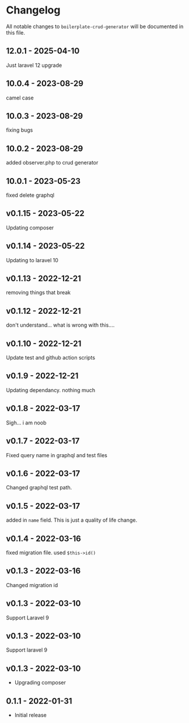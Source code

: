 # Changelog

All notable changes to `boilerplate-crud-generator` will be documented in this file.

## 12.0.1 - 2025-04-10

Just laravel 12 upgrade

## 10.0.4 - 2023-08-29

camel case

## 10.0.3 - 2023-08-29

fixing bugs

## 10.0.2 - 2023-08-29

added observer.php to crud generator

## 10.0.1 - 2023-05-23

fixed delete graphql

## v0.1.15 - 2023-05-22

Updating composer

## v0.1.14 - 2023-05-22

Updating to laravel 10

## v0.1.13 - 2022-12-21

removing things that break

## v0.1.12 - 2022-12-21

don't understand... what is wrong with this....

## v0.1.10 - 2022-12-21

Update test and github action scripts

## v0.1.9 - 2022-12-21

Updating dependancy. nothing much

## v0.1.8 - 2022-03-17

Sigh... i am noob

## v0.1.7 - 2022-03-17

Fixed query name in graphql and test files

## v0.1.6 - 2022-03-17

Changed graphql test path.

## v0.1.5 - 2022-03-17

added in `name` field. This is just a quality of life change.

## v0.1.4 - 2022-03-16

fixed migration file. used `$this->id()`

## v0.1.3 - 2022-03-16

Changed migration id

## v0.1.3 - 2022-03-10

Support Laravel 9

## v0.1.3 - 2022-03-10

Support laravel 9

## v0.1.3 - 2022-03-10

- Upgrading composer

## 0.1.1 - 2022-01-31

- Initial release
